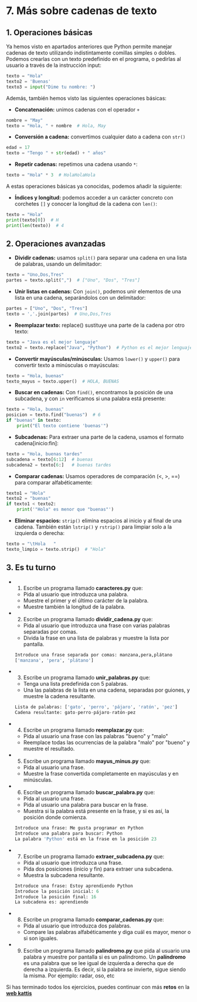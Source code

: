 # 7. Más sobre cadenas de texto 

## 1. Operaciones básicas

Ya hemos visto en apartados anteriores que Python permite manejar cadenas de texto utilizando indistintamente comillas simples o dobles. Podemos crearlas con un texto predefinido en el programa, o pedirlas al usuario a través de la instrucción input:

```py
texto = "Hola"
texto2 = 'Buenas' 
texto3 = input("Dime tu nombre: ")
```

Además, también hemos visto las siguientes operaciones básicas:

* **Concatenación:** unimos cadenas con el operador `+`

```py
nombre = "May"
texto = "Hola, " + nombre  # Hola, May
```

* **Conversión a cadena:** convertimos cualquier dato a cadena con `str()`

```py
edad = 17
texto = "Tengo " + str(edad) + " años"
```

* **Repetir cadenas:** repetimos una cadena usando `*`:

```py
texto = "Hola" * 3  # HolaHolaHola
```

A estas operaciones básicas ya conocidas, podemos añadir la siguiente: 

* **Índices y longitud:** podemos acceder a un carácter concreto con corchetes `[]` y conocer la longitud de la cadena con `len()`:

```py
texto = "Hola"
print(texto[0])  # H
print(len(texto))  # 4
```

## 2. Operaciones avanzadas

* **Dividir cadenas:** usamos `split()` para separar una cadena en una lista de palabras, usando un delimitador:

```py
texto = "Uno,Dos,Tres"
partes = texto.split(",")  # ["Uno", "Dos", "Tres"]
```

* **Unir listas en cadenas:** Con `join()`, podemos unir elementos de una lista en una cadena, separándolos con un delimitador:

```py
partes = ["Uno", "Dos", "Tres"]
texto = ','.join(partes)  # Uno,Dos,Tres
```

* **Reemplazar texto:** replace() sustituye una parte de la cadena por otro texto:

```py
texto = "Java es el mejor lenguaje"
texto2 = texto.replace("Java", "Python")  # Python es el mejor lenguaje
```

* **Convertir mayúsculas/minúsculas:** Usamos `lower()` y `upper()` para convertir texto a minúsculas o mayúsculas:

```py
texto = "Hola, buenas"
texto_mayus = texto.upper()  # HOLA, BUENAS
```

* **Buscar en cadenas:** Con `find()`, encontramos la posición de una subcadena, y con `in` verificamos si una palabra está presente:

```py
texto = "Hola, buenas"
posicion = texto.find("buenas")  # 6
if "buenas" in texto:
    print("El texto contiene 'buenas'")
```

* **Subcadenas:** Para extraer una parte de la cadena, usamos el formato cadena[inicio:fin]:

```py
texto = "Hola, buenas tardes"
subcadena = texto[6:12]  # buenas
subcadena2 = texto[6:]   # buenas tardes
```

* **Comparar cadenas:** Usamos operadores de comparación (<, >, ==) para comparar alfabéticamente:

```py
texto1 = "Hola"
texto2 = "buenas"
if texto1 < texto2:
    print('"Hola" es menor que "buenas"')
```

* **Eliminar espacios:** `strip()` elimina espacios al inicio y al final de una cadena. También están `lstrip()` y `rstrip()` para limpiar solo a la izquierda o derecha:

```py
texto = "\tHola   "
texto_limpio = texto.strip()  # "Hola"
```

## 3. Es tu turno

* 1. Escribe un programa llamado **caracteres.py** que:
    * Pida al usuario que introduzca una palabra.
    * Muestre el primer y el último carácter de la palabra.
    * Muestre también la longitud de la palabra.

* 2. Escribe un programa llamado **dividir_cadena.py** que:
    * Pida al usuario que introduzca una frase con varias palabras separadas por comas.
    * Divida la frase en una lista de palabras y muestre la lista por pantalla.

    ```py
    Introduce una frase separada por comas: manzana,pera,plátano
    ['manzana', 'pera', 'plátano']
    ``` 
* 3. Escribe un programa llamado **unir_palabras.py** que:
    * Tenga una lista predefinida con 5 palabras.
    * Una las palabras de la lista en una cadena, separadas por guiones, y muestre la cadena resultante.

    ```py
    Lista de palabras: ['gato', 'perro', 'pájaro', 'ratón', 'pez']
    Cadena resultante: gato-perro-pájaro-ratón-pez
    ```
* 4. Escribe un programa llamado **reemplazar.py** que:
   * Pida al usuario una frase con las palabras "bueno" y "malo"
   * Reemplace todas las ocurrencias de la palabra "malo" por "bueno" y muestre el resultado.

* 5. Escribe un programa llamado **mayus_minus.py** que:
    * Pida al usuario una frase.
    * Muestre la frase convertida completamente en mayúsculas y en minúsculas.

* 6. Escribe un programa llamado **buscar_palabra.py** que:
   * Pida al usuario una frase.
   * Pida al usuario una palabra para buscar en la frase.
   * Muestra si la palabra está presente en la frase, y si es así, la posición donde comienza.

    ```py
    Introduce una frase: Me gusta programar en Python
    Introduce una palabra para buscar: Python
    La palabra 'Python' está en la frase en la posición 23
    ```
* 7. Escribe un programa llamado **extraer_subcadena.py** que:
   * Pida al usuario que introduzca una frase.
   * Pida dos posiciones (inicio y fin) para extraer una subcadena.
   * Muestra la subcadena resultante.

    ```py
    Introduce una frase: Estoy aprendiendo Python
    Introduce la posición inicial: 6
    Introduce la posición final: 16
    La subcadena es: aprendiendo
    ```
* 8. Escribe un programa llamado **comparar_cadenas.py** que:
   * Pida al usuario que introduzca dos palabras.
   * Compare las palabras alfabéticamente y diga cuál es mayor, menor o si son iguales.

* 9. Escribe un programa llamado **palindromo.py** que pida al usuario una palabra y muestre por pantalla si es un palíndromo. Un **palíndromo** es una palabra que se lee igual de izquierda a derecha que de derecha a izquierda. Es decir, si la palabra se invierte, sigue siendo la misma. Por ejemplo: radar, oso, etc

Si has terminado todos los ejercicios, puedes continuar con más **retos** en la [**web kattis**](https://open.kattis.com/)